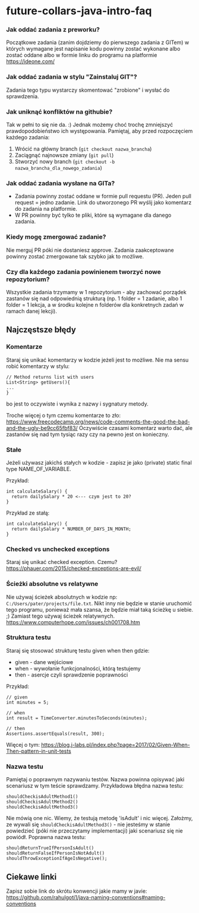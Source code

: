 # future-collars-java-intro-faq


### Jak oddać zadania z preworku?

Początkowe zadania (zanim dojdziemy do pierwszego zadania z GITem) w których wymagane jest napisanie kodu powinny zostać wykonane albo zostać oddane albo w formie linku do programu na platformie https://ideone.com/  


### Jak oddać zadania w stylu "Zainstaluj GIT"?

Zadania tego typu wystarczy skomentować "zrobione" i wysłać do sprawdzenia.


### Jak uniknąć konfliktów na githubie?

Tak w pełni to się nie da. :) Jednak możemy choć trochę zmniejszyć prawdopodobieństwo ich występowania.
Pamiętaj, aby przed rozpoczęciem każdego zadania: 
  1. Wrócić na główny branch (`git checkout nazwa_brancha`)
  2. Zaciągnąć najnowsze zmiany (`git pull`)
  3. Stworzyć nowy branch (`git checkout -b nazwa_brancha_dla_nowego_zadania`)


### Jak oddać zadania wysłane na GITa?

- Zadania powinny zostać oddane w formie pull requestu (PR). Jeden pull request = jedno zadanie. Link do utworzonego PR wyślij jako komentarz do zadania na platformie.
- W PR powinny być tylko te pliki, które są wymagane dla danego zadania. 


### Kiedy mogę zmergować zadanie?

Nie merguj PR póki nie dostaniesz approve. Zadania zaakceptowane powinny zostać zmergowane tak szybko jak to możliwe.



### Czy dla każdego zadania powinienem tworzyć nowe repozytorium?

Wszystkie zadania trzymamy w 1 repozytorium - aby zachować porządek zastanów się nad odpowiednią strukturą (np. 1 folder = 1 zadanie, albo 1 folder = 1 lekcja, a w środku kolejne n folderów dla konkretnych zadań w ramach danej lekcji).


## Najczęstsze błędy

### Komentarze
Staraj się unikać komentarzy w kodzie jeżeli jest to możliwe. Nie ma sensu robić komentarzy w stylu:
```
// Method returns list with users
List<String> getUsers(){
...
}
```
bo jest to oczywiste i wynika z nazwy i sygnatury metody.

Troche więcej o tym czemu komentarze to zło: https://www.freecodecamp.org/news/code-comments-the-good-the-bad-and-the-ugly-be9cc65fbf83/
Oczywiście czasami komentarz warto dać, ale zastanów się nad tym tysiąc razy czy na pewno jest on konieczny.

### Stałe 
Jeżeli używasz jakichś stałych w kodzie - zapisz je jako (private) static final type NAME_OF_VARIABLE.

Przykład:
```
int calculateSalary() {
  return dailySalary * 20 <--- czym jest to 20?
}
```

Przykład ze stałą:
```
int calculateSalary() {
  return dailySalary * NUMBER_OF_DAYS_IN_MONTH;
}
```


### Checked vs unchecked exceptions
Staraj się unikać checked exception. Czemu? https://phauer.com/2015/checked-exceptions-are-evil/


### Ścieżki absolutne vs relatywne

Nie używaj ścieżek absolutnych w kodzie np: `C:/Users/pater/projects/file.txt`. Nikt inny nie będzie w stanie uruchomić tego programu, ponieważ mała szansa, że będzie miał taką ścieżkę u siebie. ;) Zamiast tego używaj ścieżek relatywnych. https://www.computerhope.com/issues/ch001708.htm


### Struktura testu

Staraj się stosować strukturę testu given when then gdzie:
- given - dane wejściowe
- when - wywołanie funkcjonalności, którą testujemy
- then - asercje czyli sprawdzenie poprawności

Przykład:
```
// given
int minutes = 5;

// when
int result = TimeConverter.minutesToSeconds(minutes);

// then
Assertions.assertEquals(result, 300);
```

Więcej o tym: https://blog.j-labs.pl/index.php?page=2017/02/Given-When-Then-pattern-in-unit-tests

### Nazwa testu

Pamiętaj o poprawnym nazywaniu testów. Nazwa powinna opisywać jaki scenariusz w tym teście sprawdzamy.
Przykładowa błędna nazwa testu:
```
shouldCheckisAdultMethod1()
shouldCheckisAdultMethod2()
shouldCheckisAdultMethod3()
```
Nie mówią one nic. Wiemy, że testują metodę 'isAdult' i nic więcej. Założmy, ze wywali się `shouldCheckisAdultMethod3()` - nie jesteśmy w stanie powiedzieć (póki nie przeczytamy implementacji) jaki scenariusz się nie powiódł. 
Poprawna nazwa testu:
```
shouldReturnTrueIfPersonIsAdult()
shouldReturnFalseIfPersonIsNotAdult()
shouldThrowExceptionIfAgeIsNegative();
```
## Ciekawe linki

Zapisz sobie link do skrótu konwencji jakie mamy w javie: https://github.com/rahulgoti1/java-naming-conventions#naming-conventions

